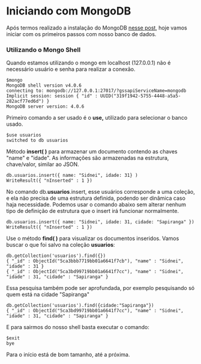 # Iniciando com MongoDB

Após termos realizado a instalação do MongoDB [nesse post](https://sidneiweber.com.br/2019/03/08/instalando-mongodb-community-edition-4-0-no-ubuntu/), hoje vamos iniciar com os primeiros passos com nosso banco de dados.

### Utilizando o Mongo Shell

Quando estamos utilizando o mongo em localhost (127.0.0.1) não é necessário usuário e senha para realizar a conexão.

```shell
$mongo
MongoDB shell version v4.0.6
connecting to: mongodb://127.0.0.1:27017/?gssapiServiceName=mongodb
Implicit session: session { "id" : UUID("319f1942-5755-4448-a5a5-282acf77ed6d") }
MongoDB server version: 4.0.6
```

Primeiro comando a ser usado é o **use,** utilizado para selecionar o banco usado.

```shell
$use usuarios
switched to db usuarios
```

Método **insert( )** para armazenar um documento contendo as chaves "name" e "idade". As informações são armazenadas na estrutura, chave/valor, similar ao JSON.

```shell
db.usuarios.insert({ name: "Sidnei", idade: 31} )
WriteResult({ "nInserted" : 1 })
```

No comando db.**usuarios**.insert, esse usuários corresponde a uma coleção, e ela não precisa de uma estrutura definida, podendo ser dinâmica caso haja necessidade. Podemos usar o comando abaixo sem alterar nenhum tipo de definição de estrutura que o insert irá funcionar normalmente.

```shell
db.usuarios.insert({ name: "Sidnei", idade: 31, cidade: "Sapiranga" })
WriteResult({ "nInserted" : 1 })
```

Use o método **find( )** para visualizar os documentos inseridos. Vamos buscar o que foi salvo na coleção **usuarios**:

```shell
db.getCollection('usuarios').find({})
{ "_id" : ObjectId("5ca3bbb7719bb01a6641f7cb"), "name" : "Sidnei", "idade" : 31 }
{ "_id" : ObjectId("5ca3bd99719bb01a6641f7cc"), "name" : "Sidnei", "idade" : 31, "cidade" : "Sapiranga" }
```

Essa pesquisa também pode ser aprofundada, por exemplo pesquisando só quem está na cidade "Sapiranga"

```shell
db.getCollection('usuarios').find({cidade:"Sapiranga"})
{ "_id" : ObjectId("5ca3bd99719bb01a6641f7cc"), "name" : "Sidnei", "idade" : 31, "cidade" : "Sapiranga" }
```

E para sairmos do nosso shell basta executar o comando:

```shell
$exit
bye
```

Para o início está de bom tamanho, até a próxima.

